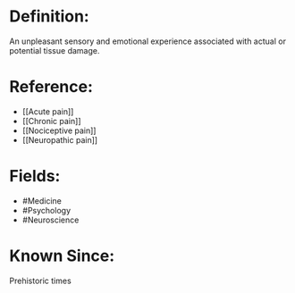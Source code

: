 

# Definition:
An unpleasant sensory and emotional experience associated with actual or potential tissue damage.

# Reference:
- [[Acute pain]]
- [[Chronic pain]]
- [[Nociceptive pain]]
- [[Neuropathic pain]]

# Fields: 
- #Medicine
- #Psychology
- #Neuroscience

# Known Since:
Prehistoric times

